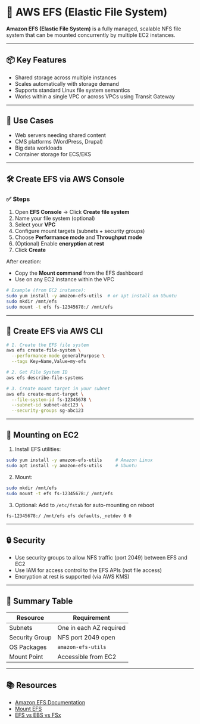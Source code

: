 
# 📂 AWS EFS (Elastic File System)

**Amazon EFS (Elastic File System)** is a fully managed, scalable NFS file system that can be mounted concurrently by multiple EC2 instances.

---

## 📦 Key Features

- Shared storage across multiple instances
- Scales automatically with storage demand
- Supports standard Linux file system semantics
- Works within a single VPC or across VPCs using Transit Gateway

---

## 🧰 Use Cases

- Web servers needing shared content
- CMS platforms (WordPress, Drupal)
- Big data workloads
- Container storage for ECS/EKS

---

## 🛠️ Create EFS via AWS Console

### ✅ Steps

1. Open **EFS Console** → Click **Create file system**
2. Name your file system (optional)
3. Select your **VPC**
4. Configure mount targets (subnets + security groups)
5. Choose **Performance mode** and **Throughput mode**
6. (Optional) Enable **encryption at rest**
7. Click **Create**

After creation:
- Copy the **Mount command** from the EFS dashboard
- Use on any EC2 instance within the VPC

```bash
# Example (from EC2 instance):
sudo yum install -y amazon-efs-utils  # or apt install on Ubuntu
sudo mkdir /mnt/efs
sudo mount -t efs fs-12345678:/ /mnt/efs
```

---

## 🔧 Create EFS via AWS CLI

```bash
# 1. Create the EFS file system
aws efs create-file-system \
  --performance-mode generalPurpose \
  --tags Key=Name,Value=my-efs

# 2. Get File System ID
aws efs describe-file-systems

# 3. Create mount target in your subnet
aws efs create-mount-target \
  --file-system-id fs-12345678 \
  --subnet-id subnet-abc123 \
  --security-groups sg-abc123
```

---

## 🔗 Mounting on EC2

1. Install EFS utilities:
```bash
sudo yum install -y amazon-efs-utils     # Amazon Linux
sudo apt install -y amazon-efs-utils     # Ubuntu
```

2. Mount:
```bash
sudo mkdir /mnt/efs
sudo mount -t efs fs-12345678:/ /mnt/efs
```

3. Optional: Add to `/etc/fstab` for auto-mounting on reboot

```fstab
fs-12345678:/ /mnt/efs efs defaults,_netdev 0 0
```

---

## 🔒 Security

- Use security groups to allow NFS traffic (port 2049) between EFS and EC2
- Use IAM for access control to the EFS APIs (not file access)
- Encryption at rest is supported (via AWS KMS)

---

## 📎 Summary Table

| Resource         | Requirement             |
|------------------|--------------------------|
| Subnets          | One in each AZ required  |
| Security Group   | NFS port 2049 open       |
| OS Packages      | `amazon-efs-utils`       |
| Mount Point      | Accessible from EC2      |

---

## 📚 Resources

- [Amazon EFS Documentation](https://docs.aws.amazon.com/efs/)
- [Mount EFS](https://docs.aws.amazon.com/efs/latest/ug/mounting-fs.html)
- [EFS vs EBS vs FSx](https://aws.amazon.com/storage/)
